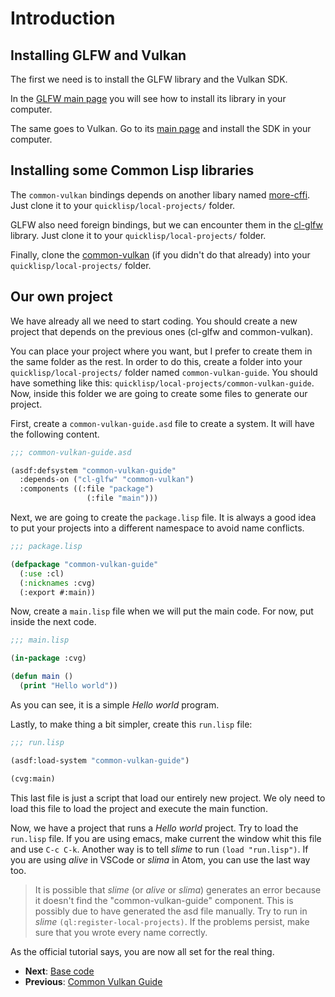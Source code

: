 
# Introduction

## Installing GLFW and Vulkan

The first we need is to install the GLFW library and the Vulkan SDK.

In the [GLFW main page](https://www.glfw.org) you will see how to install its library in your computer. 

The same goes to Vulkan. Go to its [main page](https://vulkan.lunarg.com) and install the SDK in your computer.

## Installing some Common Lisp libraries

The `common-vulkan` bindings depends on another libary named [more-cffi](https://github.com/Hectarea1996/more-cffi). Just clone it to your
`quicklisp/local-projects/` folder.

GLFW also need foreign bindings, but we can encounter them in the [cl-glfw](https://github.com/Hectarea1996/cl-glfw) library. Just clone it to your
`quicklisp/local-projects/` folder.

Finally, clone the [common-vulkan](https://github.com/Hectarea1996/common-vulkan) (if you didn't do that already) into your `quicklisp/local-projects/` 
folder.

## Our own project

We have already all we need to start coding. You should create a new project that depends on the previous ones (cl-glfw and common-vulkan). 

You can place your project where you want, but I prefer to create them in the same folder as the rest. In order to do this, create a folder into your
`quicklisp/local-projects/` folder named `common-vulkan-guide`. You should have something like this: `quicklisp/local-projects/common-vulkan-guide`. 
Now, inside this folder we are going to create some files to generate our project.  

First, create a `common-vulkan-guide.asd` file to create a system. It will have the following content.
```lisp
;;; common-vulkan-guide.asd

(asdf:defsystem "common-vulkan-guide"
  :depends-on ("cl-glfw" "common-vulkan")
  :components ((:file "package")
	             (:file "main")))
```

Next, we are going to create the `package.lisp` file. It is always a good idea to put your projects into a different namespace to avoid name conflicts.

```lisp
;;; package.lisp

(defpackage "common-vulkan-guide"
  (:use :cl)
  (:nicknames :cvg)
  (:export #:main))
```

Now, create a `main.lisp` file when we will put the main code. For now, put inside the next code.

```lisp
;;; main.lisp

(in-package :cvg)

(defun main ()
  (print "Hello world"))
```

As you can see, it is a simple *Hello world* program.

Lastly, to make thing a bit simpler, create this `run.lisp` file:

```lisp
;;; run.lisp

(asdf:load-system "common-vulkan-guide")

(cvg:main)
```

This last file is just a script that load our entirely new project. We oly need to load this file to load the project and execute the main function.

Now, we have a project that runs a *Hello world* project. Try to load the `run.lisp` file. If you are using emacs, make current the window whit this
file and use `C-c C-k`. Another way is to tell *slime* to run `(load "run.lisp")`. If you are using *alive* in VSCode or *slima* in Atom, you can use
the last way too. 

> It is possible that *slime* (or *alive* or *slima*) generates an error because it doesn't find the "common-vulkan-guide" component. This is possibly
> due to have generated the asd file manually. Try to run in *slime* `(ql:register-local-projects)`. If the problems persist, make sure that you 
> wrote every name correctly.

As the official tutorial says, you are now all set for the real thing.

* **Next**: [Base code](https://Hectarea1996.github.io/common-vulkan/guide/base-code.html)
* **Previous**: [Common Vulkan Guide](https://hectarea1996.github.io/common-vulkan/guide/index.html)
